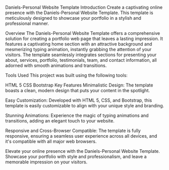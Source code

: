 Daniels-Personal Website Template
Introduction
Create a captivating online presence with the Daniels-Personal Website Template. This template is meticulously designed to showcase your portfolio in a stylish and professional manner.

Overview
The Daniels-Personal Website Template offers a comprehensive solution for creating a portfolio web page that leaves a lasting impression. It features a captivating home section with an attractive background and mesmerizing typing animation, instantly grabbing the attention of your visitors. The template seamlessly integrates sections for presenting your about, services, portfolio, testimonials, team, and contact information, all adorned with smooth animations and transitions.

Tools Used
This project was built using the following tools:

HTML 5
CSS
Bootstrap
Key Features
Minimalistic Design: The template boasts a clean, modern design that puts your content in the spotlight.

Easy Customization: Developed with HTML 5, CSS, and Bootstrap, this template is easily customizable to align with your unique style and branding.

Stunning Animations: Experience the magic of typing animations and transitions, adding an elegant touch to your website.

Responsive and Cross-Browser Compatible: The template is fully responsive, ensuring a seamless user experience across all devices, and it's compatible with all major web browsers.

Elevate your online presence with the Daniels-Personal Website Template. Showcase your portfolio with style and professionalism, and leave a memorable impression on your visitors.
